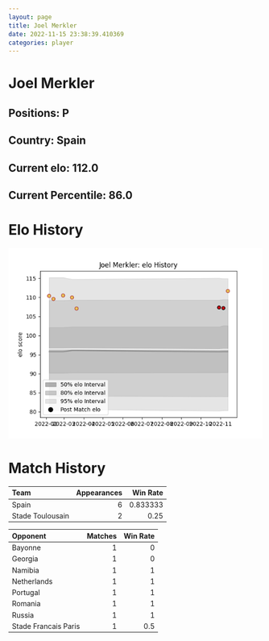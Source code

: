 ```yaml
---  
layout: page  
title: Joel Merkler  
date: 2022-11-15 23:38:39.410369  
categories: player  
---
```

# Joel Merkler

## Positions: P

## Country: Spain

## Current elo: 112.0

## Current Percentile: 86.0

# Elo History


![elo history](history_JoelMerkler.png)
# Match History


| Team             |   Appearances |   Win Rate |
|:-----------------|--------------:|-----------:|
| Spain            |             6 |   0.833333 |
| Stade Toulousain |             2 |   0.25     |

| Opponent             |   Matches |   Win Rate |
|:---------------------|----------:|-----------:|
| Bayonne              |         1 |        0   |
| Georgia              |         1 |        0   |
| Namibia              |         1 |        1   |
| Netherlands          |         1 |        1   |
| Portugal             |         1 |        1   |
| Romania              |         1 |        1   |
| Russia               |         1 |        1   |
| Stade Francais Paris |         1 |        0.5 |